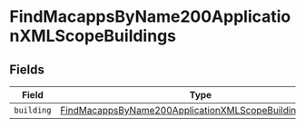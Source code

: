 # FindMacappsByName200ApplicationXMLScopeBuildings


## Fields

| Field                                                                                                                                           | Type                                                                                                                                            | Required                                                                                                                                        | Description                                                                                                                                     |
| ----------------------------------------------------------------------------------------------------------------------------------------------- | ----------------------------------------------------------------------------------------------------------------------------------------------- | ----------------------------------------------------------------------------------------------------------------------------------------------- | ----------------------------------------------------------------------------------------------------------------------------------------------- |
| `building`                                                                                                                                      | [FindMacappsByName200ApplicationXMLScopeBuildingsBuilding](../../models/operations/findmacappsbyname200applicationxmlscopebuildingsbuilding.md) | :heavy_minus_sign:                                                                                                                              | N/A                                                                                                                                             |
